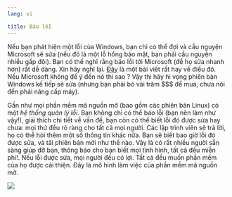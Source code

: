```yaml
---
lang: vi

title: Báo lỗi
---
```


Nếu bạn phát hiện một lỗi của Windows, bạn chỉ có thể đợi và cầu nguyện Microsoft sẽ 
sửa (nếu đó là một lỗ hổng bảo mật, bạn phải cầu nguyện nhiều gấp đôi). Bạn có thể nghĩ rằng 
báo lỗi tới Microsoft (để họ sửa nhanh hơn) rất dễ dàng. Xin hãy nghĩ lại. <a 
href="http://www.oreillynet.com/mac/blog/2002/06/mission_impossible_submitting.html">Đây</a> 
là một bài viết rất hay về điều đó. Nếu Microsoft không để ý đến nó thì sao ? Vậy thì hãy hi vọng 
phiên bản Windows kế tiếp sẽ sửa (nhưng bạn phải bỏ vài trăm $$$ để mua, chưa nói đến phải 
nâng cấp máy).

Gần như mọi phần mềm mã nguồn mở (bao gồm các phiên bản Linux) có một <i>hệ thống quản lý lỗi</i>. 
Bạn không chỉ có thể báo lỗi (bạn nên làm như vậy!), giải thích chi tiết về vấn đề, bạn còn có thể 
biết lỗi đó được sửa hay chưa: mọi thứ đều rõ ràng cho tất cả mọi người. Các lập trình viên sẽ trả lời, 
họ có thể hỏi thêm một số thông tin khác nữa. Bạn sẽ biết bao giờ lỗi đó được sửa, và tải phiên bản 
mới như thế nào. Vậy là có rất nhiều người sẵn sàng giúp đỡ bạn, thông báo cho bạn biết mọi tình hình, 
tất cả đều miễn phí!. Nếu lỗi được sửa, mọi người đều có lợi. Tất cả đều muốn phần mềm của họ được 
cải thiện. Đây là mô hình làm việc của phần mềm mã nguồn mở.

<img src="Images/report_bugs_thumb.png" />




